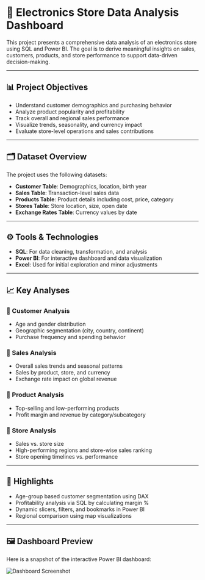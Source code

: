 # 🛒 Electronics Store Data Analysis Dashboard

This project presents a comprehensive data analysis of an electronics store using SQL and Power BI. The goal is to derive meaningful insights on sales, customers, products, and store performance to support data-driven decision-making.

---

## 📊 Project Objectives

- Understand customer demographics and purchasing behavior
- Analyze product popularity and profitability
- Track overall and regional sales performance
- Visualize trends, seasonality, and currency impact
- Evaluate store-level operations and sales contributions

---

## 🗂️ Dataset Overview

The project uses the following datasets:

- **Customer Table**: Demographics, location, birth year
- **Sales Table**: Transaction-level sales data
- **Products Table**: Product details including cost, price, category
- **Stores Table**: Store location, size, open date
- **Exchange Rates Table**: Currency values by date

---

## ⚙️ Tools & Technologies

- **SQL**: For data cleaning, transformation, and analysis
- **Power BI**: For interactive dashboard and data visualization
- **Excel**: Used for initial exploration and minor adjustments

---

## 📈 Key Analyses

### 🔹 Customer Analysis
- Age and gender distribution
- Geographic segmentation (city, country, continent)
- Purchase frequency and spending behavior

### 🔹 Sales Analysis
- Overall sales trends and seasonal patterns
- Sales by product, store, and currency
- Exchange rate impact on global revenue

### 🔹 Product Analysis
- Top-selling and low-performing products
- Profit margin and revenue by category/subcategory

### 🔹 Store Analysis
- Sales vs. store size
- High-performing regions and store-wise sales ranking
- Store opening timelines vs. performance

---

## 📌 Highlights

- Age-group based customer segmentation using DAX
- Profitability analysis via SQL by calculating margin %
- Dynamic slicers, filters, and bookmarks in Power BI
- Regional comparison using map visualizations

---

## 🖼️ Dashboard Preview

Here is a snapshot of the interactive Power BI dashboard:

![Dashboard Screenshot](images/dashboard.png)

   
  
